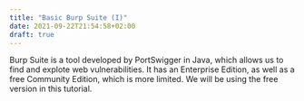 ```yaml
---
title: "Basic Burp Suite (I)"
date: 2021-09-22T21:54:58+02:00
draft: true
---
```


Burp Suite is a tool developed by PortSwigger in Java, which allows us to find and explote web vulnerabilities. It has an Enterprise Edition, as well as a free Community Edition, which is more limited. We will be using the free version in this tutorial.

